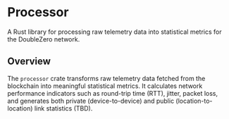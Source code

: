 # Processor

A Rust library for processing raw telemetry data into statistical metrics for the DoubleZero network.

## Overview

The `processor` crate transforms raw telemetry data fetched from the blockchain into meaningful statistical metrics. It calculates network performance indicators such as round-trip time (RTT), jitter, packet loss, and generates both private (device-to-device) and public (location-to-location) link statistics (TBD).
